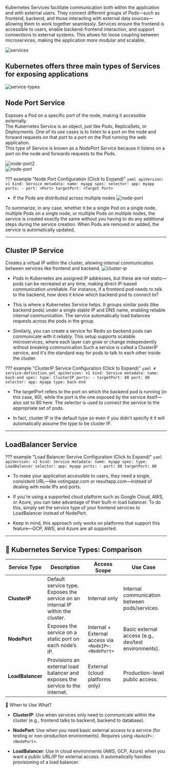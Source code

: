   Kubernetes Services facilitate communication both within the application and with external users. They connect different groups of Pods—such as frontend, backend, and those interacting with external data sources—allowing them to work together seamlessly. Services ensure the frontend is accessible to users, enable backend-frontend interaction, and support connections to external systems. This allows for loose coupling between microservices, making the application more modular and scalable.

![services](../../assets/services.png)


## Kubernetes offers three main types of Services for exposing applications

![service-types](../../assets/service-types.png)

## **Node Port Service**
Exposes a Pod on a specific port of the node, making it accessible externally.  
  The Kubernetes Service is an object, just like Pods, ReplicaSets, or Deployments. One of its use cases is to listen to a port on the node and forward requests on that port to a port on the Pod running the web application.  
  This type of Service is known as a *NodePort Service* because it listens on a port on the node and forwards requests to the Pods.

  ![node-port2](../../assets/node-port2.png)  
  ![node-port](../../assets/node-port.png)

??? example "Node Port Configuration (Click to Expand)"
      ```yaml
      apiVersion: v1
      kind: Service
      metadata:
        name: myapp
      spec:
        selector:
          app: myapp
        ports:
        - port: <Port>
          targetPort: <Target Port>
      ```

- If the Pods are distributed across multiple nodes
![node-port](../../assets/node-port3.png) 

To summarize, in any case, whether it be a single Pod on a single node, multiple Pods on a single node, or multiple Pods on multiple nodes, the service is created exactly the same without you having to do any additional steps during the service creation. When Pods are removed or added, the service is automatically updated,
        
----------------------------------------------------------------


## **Cluster IP Service**
Creates a virtual IP within the cluster, allowing internal communication between services like frontend and backend.
![cluster-ip](../../assets/cluster-ip.png) 

- Pods in Kubernetes are assigned IP addresses, but these are not static—pods can be recreated at any time, making direct IP-based communication unreliable. For instance, if a frontend pod needs to talk to the backend, how does it know which backend pod to connect to?

- This is where a Kubernetes Service helps. It groups similar pods (like backend pods) under a single stable IP and DNS name, enabling reliable internal communication. The service automatically load balances requests across the pods in the group.

- Similarly, you can create a service for Redis so backend pods can communicate with it reliably. This setup supports scalable microservices, where each layer can grow or change independently without breaking communication.Such a service is called a ClusterIP service, and it's the standard way for pods to talk to each other inside the cluster.

??? example "ClusterIP Service Configuration (Click to Expand)"
    ```yaml
    # service-definition.yml
    apiVersion: v1
    kind: Service
    metadata:
      name: back-end
    spec:
      type: ClusterIP
      ports:
        - targetPort: 80
          port: 80
      selector:
        app: myapp
        type: back-end
    ```

- The targetPort refers to the port on which the backend pod is running (in this case, 80), while the port is the one exposed by the service itself—also set to 80 here. The selector is used to connect the service to the appropriate set of pods.


- In fact, cluster IP is the default type so even if you didn't specify it it will automatically assume the type to be cluster IP.



----------------------------------------------------------------

## **LoadBalancer Service**
 
??? example "Load Balancer Servive Configuration (Click to Expand)"
    ```yaml
    apiVersion: v1
    kind: Service
    metadata:
      name: myapp
    spec:
      type: LoadBalancer
      selector:
        app: myapp
      ports:
        - port: 80
          targetPort: 80
    ```


- To make your application accessible to users, they need a single, consistent URL—like votingapp.com or resultapp.com—instead of dealing with node IPs and ports.

- If you're using a supported cloud platform such as Google Cloud, AWS, or Azure, you can take advantage of their built-in load balancer.
To do this, simply set the service type of your frontend services to LoadBalancer instead of NodePort.

- Keep in mind, this approach only works on platforms that support this feature—GCP, AWS, and Azure are all supported.

----------------------------------------------------------------

## 🔁 Kubernetes Service Types: Comparison

| Service Type     | Description                                                                  | Access Scope              | Use Case                                        |
|------------------|------------------------------------------------------------------------------|---------------------------|-------------------------------------------------|
| **ClusterIP**     | Default service type. Exposes the service on an internal IP within the cluster. | Internal only              | Internal communication between pods/services.   |
| **NodePort**      | Exposes the service on a static port on each node’s IP.                     | Internal + External access via `<NodeIP>:<NodePort>` | Basic external access (e.g., dev/test environments). |
| **LoadBalancer**  | Provisions an external load balancer and exposes the service to the internet. | External (cloud platforms only) | Production-level public access.                |




🧠 When to Use What?

- **ClusterIP**:
Use when services only need to communicate within the cluster (e.g., frontend talks to backend, backend to database).

- **NodePort**:
Use when you need basic external access to a service (for testing or non-production environments). Requires using `<NodeIP>:<NodePort>`.

- **LoadBalancer**:
Use in cloud environments (AWS, GCP, Azure) when you want a public URL/IP for external access. It automatically handles provisioning of a load balancer.
